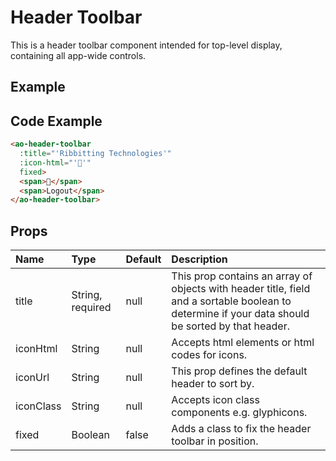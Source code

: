# Header Toolbar

This is a header toolbar component intended for top-level display, containing all app-wide controls.

## Example

<Doc-HeaderToolbar/>

## Code Example

```html
<ao-header-toolbar
  :title="'Ribbitting Technologies'"
  :icon-html="'🐸'"
  fixed>
  <span>🍔</span>
  <span>Logout</span>
</ao-header-toolbar>
```

## Props

| Name         | Type     | Default | Description                                                           |
|:-------------|:---------|:---------|:----------------------------------------------------------------------|
|title        |String, required   | null |This prop contains an array of objects with header title, field and a sortable boolean to determine if your data should be sorted by that header. |
|iconHtml     |String       | null    |Accepts html elements or html codes for icons. |
|iconUrl      |String       | null    |This prop defines the default header to sort by. |
|iconClass    |String       | null    |Accepts icon class components e.g. glyphicons. |
|fixed        |Boolean      | false   |Adds a class to fix the header toolbar in position. |

